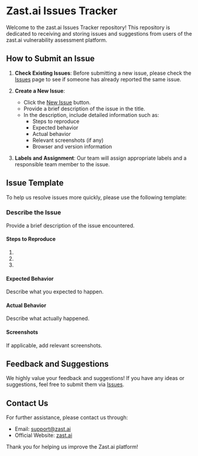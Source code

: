 # Zast.ai Issues Tracker

Welcome to the zast.ai Issues Tracker repository! This repository is dedicated to receiving and storing issues and suggestions from users of the zast.ai vulnerability assessment platform.

## How to Submit an Issue

1. **Check Existing Issues**: Before submitting a new issue, please check the [Issues](https://github.com/zast-ai/issue/issues) page to see if someone has already reported the same issue.

2. **Create a New Issue**:
   - Click the [New Issue](https://github.com/zast-ai/issue/issues/new) button.
   - Provide a brief description of the issue in the title.
   - In the description, include detailed information such as:
     - Steps to reproduce
     - Expected behavior
     - Actual behavior
     - Relevant screenshots (if any)
     - Browser and version information

3. **Labels and Assignment**: Our team will assign appropriate labels and a responsible team member to the issue.

## Issue Template

To help us resolve issues more quickly, please use the following template: 
### Describe the Issue
Provide a brief description of the issue encountered.

#### Steps to Reproduce

1.

2.

3.

#### Expected Behavior

Describe what you expected to happen.

#### Actual Behavior

Describe what actually happened.

#### Screenshots

If applicable, add relevant screenshots.


## Feedback and Suggestions

We highly value your feedback and suggestions! If you have any ideas or suggestions, feel free to submit them via [Issues](https://github.com/zast-ai/issue/issues).

## Contact Us

For further assistance, please contact us through:
- Email: support@zast.ai
- Official Website: [zast.ai](https://zast.ai)

Thank you for helping us improve the Zast.ai platform!
